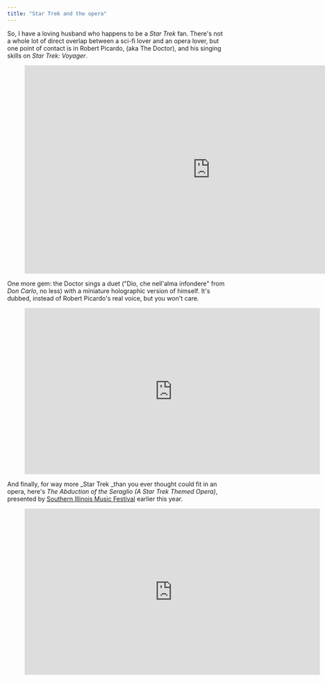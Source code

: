 ```yaml
---
title: "Star Trek and the opera"
---
```


So, I have a loving husband who happens to be a *Star Trek* fan. There's not a whole lot of direct overlap between a sci-fi lover and an opera lover, but one point of contact is in Robert Picardo, (aka The Doctor), and his singing skills on *Star Trek: Voyager*.

<figure data-type="video">
<iframe width="854" height="480" src="https://www.youtube.com/embed/JBW7XkXFZSU" frameborder="0" allowfullscreen></iframe>
</figure>

One more gem: the Doctor sings a duet ("Dio, che nell'alma infondere" from _Don Carlo_, no less) with a miniature holographic version of himself. It's dubbed, instead of Robert Picardo's real voice, but you won't care.

<figure data-type="video">
<iframe width="680" height="383" src="https://www.youtube.com/embed/lyfay_AOlqw" frameborder="0" allowfullscreen></iframe>
</figure>

And finally, for way more _Star Trek _than you ever thought could fit in an opera, here's _The Abduction of the Seraglio (A Star Trek Themed Opera)_, presented by [Southern Illinois Music Festival](http://www.sifest.com/) earlier this year.

<figure data-type="video">
<iframe width="680" height="383" src="https://www.youtube.com/embed/Zyx2geLddfg" frameborder="0" allowfullscreen></iframe>
</figure>
